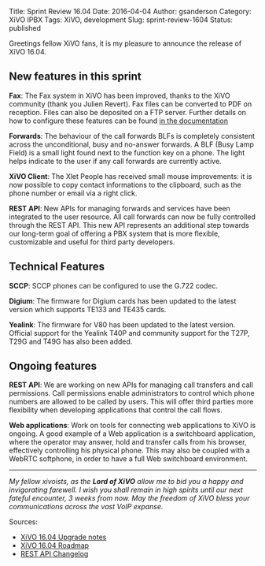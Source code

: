 Title: Sprint Review 16.04
Date: 2016-04-04
Author: gsanderson
Category: XiVO IPBX
Tags: XiVO, development
Slug: sprint-review-1604
Status: published

Greetings fellow XiVO fans, it is my pleasure to announce the release of XiVO 16.04.

New features in this sprint
---------------------------

**Fax**: The Fax system in XiVO has been improved, thanks to the XiVO community (thank you Julien Revert). Fax files can be
converted to PDF on reception. Files can also be deposited on a FTP server. Further details on how to configure these
features can be found
[in the documentation](http://documentation.xivo.io/en/latest/administration/fax/fax.html#using-the-ftp-backend)

**Forwards**: The behaviour of the call forwards BLFs is completely consistent across the unconditional, busy and no-answer
forwards. A BLF (Busy Lamp Field) is a small light found next to the function key on a phone. The light helps indicate
to the user if any call forwards are currently active.

**XiVO Client**: The Xlet People has received small mouse improvements: it is now possible to copy contact informations
  to the clipboard, such as the phone number or email via a right click.

**REST API**: New APIs for managing forwards and services have been integrated to the user resource. All call forwards
can now be fully controlled through the REST API. This new API represents an additional step towards our long-term goal
of offering a PBX system that is more flexible, customizable and useful for third party developers.

Technical Features
------------------

**SCCP**: SCCP phones can be configured to use the G.722 codec.

**Digium**: The firmware for Digium cards has been updated to the latest version which supports TE133 and TE435
cards.

**Yealink**: The firmware for V80 has been updated to the latest version. Official support for the Yealink T40P and
  community support for the T27P, T29G and T49G has also been added.


Ongoing features
----------------

**REST API**: We are working on new APIs for managing call transfers and call permissions. Call permissions enable
administrators to control which phone numbers are allowed to be called by users. This will offer third parties more
flexibility when developing applications that control the call flows.

**Web applications**: Work on tools for connecting web applications to XiVO is ongoing. A good example of a Web
  application is a switchboard application, where the operator may answer, hold and transfer calls from his browser,
  effectively controlling his physical phone. This may also be coupled with a WebRTC softphone, in order to have a full
  Web switchboard environment.

---

*My fellow xivoists, as the **Lord of XiVO** allow me to bid you a happy and invigorating farewell. I wish you shall
remain in high spirits until our next fateful encounter, 3 weeks from now. May the freedom of XiVO bless your
communications across the vast VoIP expanse.*

Sources:

* [XiVO 16.04 Upgrade notes](http://documentation.xivo.io/en/latest/upgrade/upgrade.html#id2)
* [XiVO 16.04 Roadmap](http://projects.xivo.io/versions/240)
* [REST API Changelog](http://documentation.xivo.io/en/latest/api_sdk/rest_api/confd/changelog.html)
